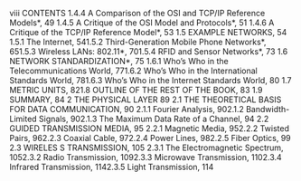 viii CONTENTS
1.4.4 A Comparison of the OSI and TCP/IP Reference Models*, 49
1.4.5 A Critique of the OSI Model and Protocols*, 51
1.4.6 A Critique of the TCP/IP Reference Model*, 53
1.5 EXAMPLE NETWORKS, 54
1.5.1 The Internet, 541.5.2 Third-Generation Mobile Phone Networks*, 651.5.3 Wireless LANs: 802.11*, 701.5.4 RFID and Sensor Networks*, 73
1.6 NETWORK STANDARDIZATION*, 75
1.6.1 Who’s Who in the Telecommunications World, 771.6.2 Who’s Who in the International Standards World, 781.6.3 Who’s Who in the Internet Standards World, 80
1.7 METRIC UNITS, 821.8 OUTLINE OF THE REST OF THE BOOK, 83
1.9 SUMMARY, 84
2 THE PHYSICAL LAYER 89
2.1 THE THEORETICAL BASIS FOR DATA COMMUNICATION, 90
2.1.1 Fourier Analysis, 902.1.2 Bandwidth-Limited Signals, 902.1.3 The Maximum Data Rate of a Channel, 94
2.2 GUIDED TRANSMISSION MEDIA, 95
2.2.1 Magnetic Media, 952.2.2 Twisted Pairs, 962.2.3 Coaxial Cable, 972.2.4 Power Lines, 982.2.5 Fiber Optics, 99
2.3 WIRELES S TRANSMISSION, 105
2.3.1 The Electromagnetic Spectrum, 1052.3.2 Radio Transmission, 1092.3.3 Microwave Transmission, 1102.3.4 Infrared Transmission, 1142.3.5 Light Transmission, 114